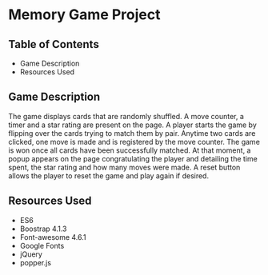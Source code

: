 # Memory Game Project

## Table of Contents

* Game Description
* Resources Used

## Game Description

The game displays cards that are randomly shuffled. A move counter, a timer and a star rating are present on the page. A player starts the game by flipping over the cards trying to match them by pair. Anytime two cards are clicked, one move is made and is registered by the move counter. The game is won once all cards have been successfully matched. At that moment, a popup appears on the page congratulating the player and detailing the time spent, the star rating and how many moves were made. A reset button allows the player to reset the game and play again if desired.



## Resources Used

* ES6
* Boostrap 4.1.3
* Font-awesome 4.6.1
* Google Fonts
* jQuery
* popper.js
